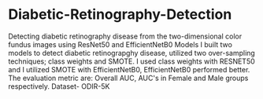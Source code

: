 # Diabetic-Retinography-Detection
Detecting diabetic retinography disease from the two-dimensional color fundus images using ResNet50 and EfficientNetB0 Models
I built two models to detect diabetic retinograpghy disease, utilized two over-sampling techniques; class weights and SMOTE.
I used class weights with RESNET50 and I utilized SMOTE with EfficientNetB0, EfficientNetB0 performed better.
The evaluation metric are: Overall AUC, AUC's in Female and Male groups respectively.
Dataset- ODIR-5K
